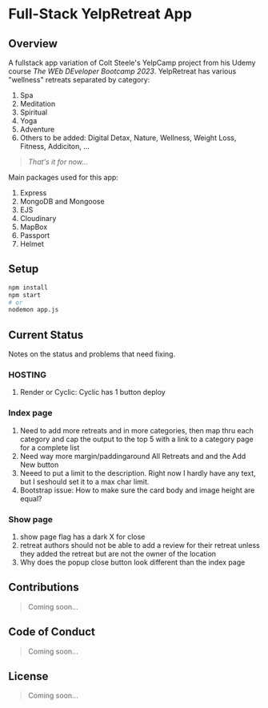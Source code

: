 # Full-Stack YelpRetreat App

## Overview

A fullstack app variation of Colt Steele's YelpCamp project from his Udemy course _The WEb DEveloper Bootcamp 2023_. YelpRetreat has various "wellness" retreats separated by category:

1. Spa
2. Meditation
3. Spiritual
4. Yoga
5. Adventure
6. Others to be added: Digital Detax, Nature, Wellness, Weight Loss, Fitness, Addiciton, ...

> _That's it for now..._

Main packages used for this app:

1. Express
2. MongoDB and Mongoose
3. EJS
4. Cloudinary
5. MapBox
6. Passport
7. Helmet

## Setup

```sh
npm install
npm start
# or
nodemon app.js
```

## Current Status

Notes on the status and problems that need fixing.

### HOSTING

1. Render or Cyclic: Cyclic has 1 button deploy

### Index page

1. Need to add more retreats and in more categories, then map thru each category and cap the output to the top 5 with a link to a category page for a complete list
2. Need way more margin/paddingaround All Retreats and and the Add New button
3. Neeed to put a limit to the description. Right now I hardly have any text, but I seshould set it to a max char limit.
4. Bootstrap issue: How to make sure the card body and image height are equal?

### Show page

1. show page flag has a dark X for close
2. retreat authors should not be able to add a review for their retreat unless they added the retreat but are not the owner of the location
3. Why does the popup close button look different than the index page

## Contributions

> Coming soon...

## Code of Conduct

> Coming soon...

## License

> Coming soon...

